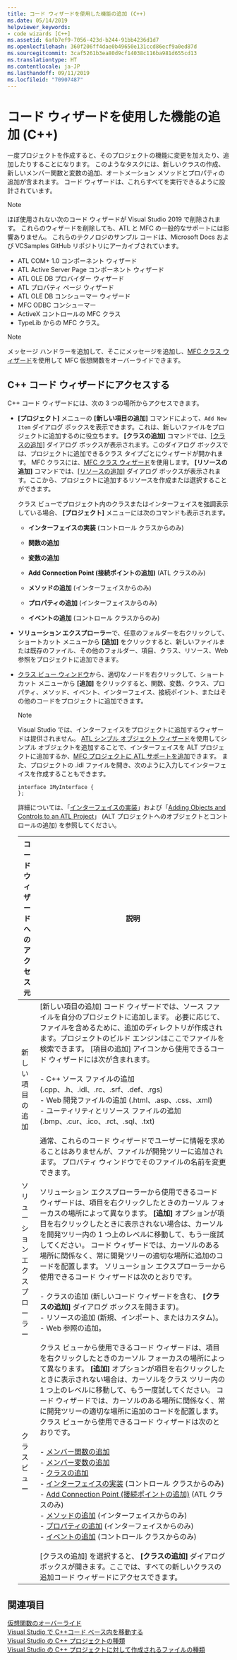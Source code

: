 ```yaml
---
title: コード ウィザードを使用した機能の追加 (C++)
ms.date: 05/14/2019
helpviewer_keywords:
- code wizards [C++]
ms.assetid: 6afb7ef9-7056-423d-b244-91bb4236d1d7
ms.openlocfilehash: 360f206ff4dae0b49650e131ccd86ecf9a0ed87d
ms.sourcegitcommit: 3caf5261b3ea80d9cf14038c116ba981d655cd13
ms.translationtype: HT
ms.contentlocale: ja-JP
ms.lasthandoff: 09/11/2019
ms.locfileid: "70907487"
---
```

# <a name="adding-functionality-with-code-wizards-c"></a>コード ウィザードを使用した機能の追加 (C++)

一度プロジェクトを作成すると、そのプロジェクトの機能に変更を加えたり、追加したりすることになります。 このようなタスクには、新しいクラスの作成、新しいメンバー関数と変数の追加、オートメーション メソッドとプロパティの追加が含まれます。 コード ウィザードは、これらすべてを実行できるように設計されています。

> [!NOTE]
> ほぼ使用されない次のコード ウィザードが Visual Studio 2019 で削除されます。 これらのウィザードを削除しても、ATL と MFC の一般的なサポートには影響ありません。 これらのテクノロジのサンプル コードは、Microsoft Docs および VCSamples GitHub リポジトリにアーカイブされています。

- ATL COM+ 1.0 コンポーネント ウィザード
- ATL Active Server Page コンポーネント ウィザード
- ATL OLE DB プロバイダー ウィザード
- ATL プロパティ ページ ウィザード
- ATL OLE DB コンシューマー ウィザード
- MFC ODBC コンシューマー
- ActiveX コントロールの MFC クラス
- TypeLib からの MFC クラス。


> [!NOTE]
>  メッセージ ハンドラーを追加して、そこにメッセージを追加し、[MFC クラス ウィザード](../mfc/reference/mfc-class-wizard.md)を使用して MFC 仮想関数をオーバーライドできます。

## <a name="accessing-c-code-wizards"></a>C++ コード ウィザードにアクセスする

C++ コード ウィザードには、次の 3 つの場所からアクセスできます。

- **[プロジェクト]** メニューの **[新しい項目の追加]** コマンドによって、`Add New Item` ダイアログ ボックスを表示できます。これは、新しいファイルをプロジェクトに追加するのに役立ちます。 **[クラスの追加]** コマンドでは、[[クラスの追加]](../ide/add-class-dialog-box.md) ダイアログ ボックスが表示されます。このダイアログ ボックスでは、プロジェクトに追加できるクラス タイプごとにウィザードが開かれます。 MFC クラスには、[MFC クラス ウィザード](../mfc/reference/mfc-class-wizard.md)を使用します。 **[リソースの追加]** コマンドでは、[[リソースの追加]](../windows/add-resource-dialog-box.md) ダイアログ ボックスが表示されます。ここから、プロジェクトに追加するリソースを作成または選択することができます。

   クラス ビューでプロジェクト内のクラスまたはインターフェイスを強調表示している場合、 **[プロジェクト]** メニューには次のコマンドも表示されます。

   - **インターフェイスの実装** (コントロール クラスからのみ)

   - **関数の追加**

   - **変数の追加**

   - **Add Connection Point (接続ポイントの追加)** (ATL クラスのみ)

   - **メソッドの追加** (インターフェイスからのみ)

   - **プロパティの追加** (インターフェイスからのみ)

   - **イベントの追加** (コントロール クラスからのみ)

- **ソリューション エクスプローラー**で、任意のフォルダーを右クリックして、ショートカット メニューから **[追加]** をクリックすると、新しいファイルまたは既存のファイル、その他のフォルダー、項目、クラス、リソース、Web 参照をプロジェクトに追加できます。

- [クラス ビュー ウィンドウ](/visualstudio/ide/viewing-the-structure-of-code)から、適切なノードを右クリックして、ショートカット メニューから **[追加]** をクリックすると、関数、変数、クラス、プロパティ、メソッド、イベント、インターフェイス、接続ポイント、またはその他のコードをプロジェクトに追加できます。

   > [!NOTE]
   > Visual Studio では、インターフェイスをプロジェクトに追加するウィザードは提供されません。 [ATL シンプル オブジェクト ウィザード](../atl/reference/atl-simple-object-wizard.md)を使用してシンプル オブジェクトを追加することで、インターフェイスを ALT プロジェクトに追加するか、[MFC プロジェクトに ATL サポートを追加](../mfc/reference/adding-atl-support-to-your-mfc-project.md)できます。 また、プロジェクトの .idl ファイルを開き、次のように入力してインターフェイスを作成することもできます。

    ```IDL
    interface IMyInterface {
    };
    ```

   詳細については、「[インターフェイスの実装](../ide/implementing-an-interface-visual-cpp.md)」および「[Adding Objects and Controls to an ATL Project](../atl/reference/adding-objects-and-controls-to-an-atl-project.md)」 (ALT プロジェクトへのオブジェクトとコントロールの追加) を参照してください。

   |コード ウィザードへのアクセス元|説明|
   |-----------------------------|-----------------|
   |新しい項目の追加|[新しい項目の追加] コード ウィザードでは、ソース ファイルを自分のプロジェクトに追加します。 必要に応じて、ファイルを含めるために、追加のディレクトリが作成されます。プロジェクトのビルド エンジンはここでファイルを検索できます。 [項目の追加] アイコンから使用できるコード ウィザードには次が含まれます。<br /><br />- C++ ソース ファイルの追加 (.cpp、.h、.idl、.rc、.srf、.def、.rgs)<br />- Web 開発ファイルの追加 (.html、.asp、.css、.xml)<br />- ユーティリティとリソース ファイルの追加 (.bmp、.cur、.ico、.rct、.sql、.txt)<br /><br />通常、これらのコード ウィザードでユーザーに情報を求めることはありませんが、ファイルが開発ツリーに追加されます。 プロパティ ウィンドウでそのファイルの名前を変更できます。|
   |ソリューション エクスプローラー|ソリューション エクスプローラーから使用できるコード ウィザードは、項目を右クリックしたときのカーソル フォーカスの場所によって異なります。 **[追加]** オプションが項目を右クリックしたときに表示されない場合は、カーソルを開発ツリー内の 1 つ上のレベルに移動して、もう一度試してください。 コード ウィザードでは、カーソルのある場所に関係なく、常に開発ツリーの適切な場所に追加のコードを配置します。 ソリューション エクスプローラーから使用できるコード ウィザードは次のとおりです。<br /><br />- クラスの追加 (新しいコード ウィザードを含む、 **[クラスの追加]** ダイアログ ボックスを開きます)。<br />- リソースの追加 (新規、インポート、またはカスタム)。<br />- Web 参照の追加。|
   |クラス ビュー|クラス ビューから使用できるコード ウィザードは、項目を右クリックしたときのカーソル フォーカスの場所によって異なります。 **[追加]** オプションが項目を右クリックしたときに表示されない場合は、カーソルをクラス ツリー内の 1 つ上のレベルに移動して、もう一度試してください。 コード ウィザードでは、カーソルのある場所に関係なく、常に開発ツリーの適切な場所に追加のコードを配置します。 クラス ビューから使用できるコード ウィザードは次のとおりです。<br /><br />- [メンバー関数の追加](../ide/adding-a-member-function-visual-cpp.md)<br />- [メンバー変数の追加](../ide/adding-a-member-variable-visual-cpp.md)<br />- [クラスの追加](../ide/adding-a-class-visual-cpp.md)<br />- [インターフェイスの実装](../ide/implement-interface-wizard.md) (コントロール クラスからのみ)<br />- [Add Connection Point (接続ポイントの追加)](../ide/implement-connection-point-wizard.md) (ATL クラスのみ)<br />- [メソッドの追加](../ide/add-method-wizard.md) (インターフェイスからのみ)<br />- [プロパティの追加](../ide/names-add-property-wizard.md) (インターフェイスからのみ)<br />- [イベントの追加](../ide/add-event-wizard.md) (コントロール クラスからのみ)<br /><br />[クラスの追加] を選択すると、 **[クラスの追加]** ダイアログ ボックスが開きます。ここでは、すべての新しいクラスの追加コード ウィザードにアクセスできます。|

## <a name="see-also"></a>関連項目

[仮想関数のオーバーライド](../ide/overriding-a-virtual-function-visual-cpp.md)<br>
[Visual Studio で C++コード ベース内を移動する](../ide/navigate-code-cpp.md)<br>
[Visual Studio の C++ プロジェクトの種類](../build/reference/visual-cpp-project-types.md)<br>
[Visual Studio の C++ プロジェクトに対して作成されるファイルの種類](../build/reference/file-types-created-for-visual-cpp-projects.md)
